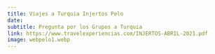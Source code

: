 ```yaml
---
title: Viajes a Turquia Injertos Pelo
date:
subtitle: Pregunta por los Grupos a Turquia
link: https://www.travelexperiencias.com/INJERTOS-ABRIL-2021.pdf
image: webpelo1.webp
---
```

